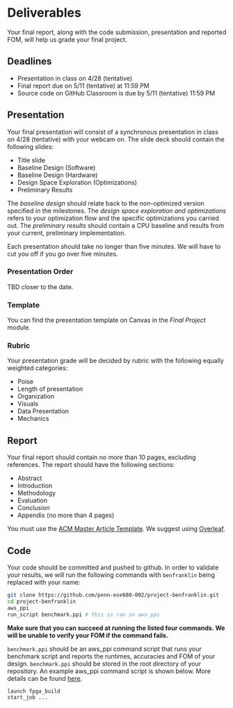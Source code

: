 # Deliverables

Your final report, along with the code submission, presentation and reported FOM, will help us grade your final project.

## Deadlines

* Presentation in class on 4/28 (tentative)
* Final report due on 5/11 (tentative) at 11:59 PM
* Source code on GitHub Classroom is due by 5/11 (tentative) 11:59 PM

## Presentation

Your final presentation will consist of a synchronous presentation in class on 4/28 (tentative) with your webcam on. The slide deck should contain the following slides:

* Title slide
* Baseline Design (Software)
* Baseline Design (Hardware)
* Design Space Exploration (Optimizations)
* Preliminary Results

The *baseline design* should relate back to the non-optimized version specified in the milestones. The *design space exploration and optimizations* refers to your optimization flow and the specific optimizations you carried out. The *preliminary results* should contain a CPU baseline and results from your current, preliminary implementation.

Each presentation should take no longer than five minutes. We will have to cut you off if you go over five minutes. 

### Presentation Order

TBD closer to the date.

### Template

You can find the presentation template on Canvas in the *Final Project* module.

### Rubric

Your presentation grade will be decided by rubric with the following equally weighted categories:

* Poise
* Length of presentation
* Organization
* Visuals
* Data Presentation
* Mechanics

## Report

Your final report should contain no more than 10 pages, excluding references. The report should have the following sections:

* Abstract
* Introduction
* Methodology
* Evaluation
* Conclusion
* Appendix (no more than 4 pages)

You must use the [ACM Master Article Template](https://www.acm.org/publications/proceedings-template). We suggest using [Overleaf](https://www.overleaf.com/).

## Code

Your code should be committed and pushed to github. In order to validate your results, we will run the following commands with `benfranklin` being replaced with your name:

```bash
git clone https://github.com/penn-ese680-002/project-benfranklin.git 
cd project-benfranklin
aws_ppi
run_script benchmark.ppi # this is ran in aws_ppi
```

**Make sure that you can succeed at running the listed four commands. We will be unable to verify your FOM if the command fails.**

`benchmark.ppi` should be an aws_ppi command script that runs your benchmark script and reports the runtimes, accuracies and FOM of your design. `benchmark.ppi` should be stored in the root directory of your repository. An example aws_ppi command script is shown below. More details can be found [here](https://cmd2.readthedocs.io/en/latest/features/scripting.html#command-scripts).


```bash
launch fpga_build
start_job ...
```
